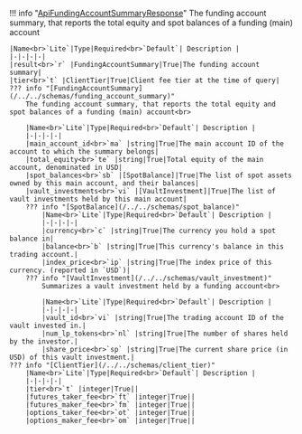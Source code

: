!!! info "[ApiFundingAccountSummaryResponse](/../../schemas/api_funding_account_summary_response)"
    The funding account summary, that reports the total equity and spot balances of a funding (main) account<br>

    |Name<br>`Lite`|Type|Required<br>`Default`| Description |
    |-|-|-|-|
    |result<br>`r` |FundingAccountSummary|True|The funding account summary|
    |tier<br>`t` |ClientTier|True|Client fee tier at the time of query|
    ??? info "[FundingAccountSummary](/../../schemas/funding_account_summary)"
        The funding account summary, that reports the total equity and spot balances of a funding (main) account<br>

        |Name<br>`Lite`|Type|Required<br>`Default`| Description |
        |-|-|-|-|
        |main_account_id<br>`ma` |string|True|The main account ID of the account to which the summary belongs|
        |total_equity<br>`te` |string|True|Total equity of the main account, denominated in USD|
        |spot_balances<br>`sb` |[SpotBalance]|True|The list of spot assets owned by this main account, and their balances|
        |vault_investments<br>`vi` |[VaultInvestment]|True|The list of vault investments held by this main account|
        ??? info "[SpotBalance](/../../schemas/spot_balance)"
            |Name<br>`Lite`|Type|Required<br>`Default`| Description |
            |-|-|-|-|
            |currency<br>`c` |string|True|The currency you hold a spot balance in|
            |balance<br>`b` |string|True|This currency's balance in this trading account.|
            |index_price<br>`ip` |string|True|The index price of this currency. (reported in `USD`)|
        ??? info "[VaultInvestment](/../../schemas/vault_investment)"
            Summarizes a vault investment held by a funding account<br>

            |Name<br>`Lite`|Type|Required<br>`Default`| Description |
            |-|-|-|-|
            |vault_id<br>`vi` |string|True|The trading account ID of the vault invested in.|
            |num_lp_tokens<br>`nl` |string|True|The number of shares held by the investor.|
            |share_price<br>`sp` |string|True|The current share price (in USD) of this vault investment.|
    ??? info "[ClientTier](/../../schemas/client_tier)"
        |Name<br>`Lite`|Type|Required<br>`Default`| Description |
        |-|-|-|-|
        |tier<br>`t` |integer|True||
        |futures_taker_fee<br>`ft` |integer|True||
        |futures_maker_fee<br>`fm` |integer|True||
        |options_taker_fee<br>`ot` |integer|True||
        |options_maker_fee<br>`om` |integer|True||
